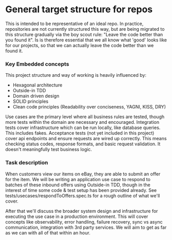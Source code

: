 # General target structure for repos
This is intended to be representative of an ideal repo. In practice, repositories are not currently structured this way, but are being migrated to this structure gradually via the boy scout rule: "Leave the code better than you found it". Is is therefore essential that we all know what 'good' looks like for our projects, so that we can actually leave the code better than we found it. 

### Key Embedded concepts 
This project structure and way of working is heavily influenced by:
- Hexagonal architecture
- Outside-in TDD
- Domain driven design
- SOLID principles
- Clean code principles (Readability over conciseness, YAGNI, KISS, DRY)

Use cases are the primary level where all business rules are tested, though more tests within the domain are necessary and encouraged.
Integration tests cover infrastructure which can be run locally, like database queries. This includes fakes. 
Acceptance tests (not yet included in this project) cover api endpoints and ensure requests are wired up correctly. This means checking status codes, response formats, and basic request validation. It doesn't meaningfully test business logic.

### Task description
When customers view our items on eBay, they are able to submit an offer for the item.
We will be writing an application use case to respond to batches of these inbound offers using Outside-in TDD, though in the interest of time some code & test setup has been provided already.
See tests/usecases/respondToOffers.spec.ts for a rough outline of what we'll cover.

After that we'll discuss the broader system design and infrastructure for executing the use case in a production environment. 
This will cover concepts like observability, error handling, failure recovery, sync vs async communication, integration with 3rd party services. 
We will aim to get as far as we can with all of that within an hour.

